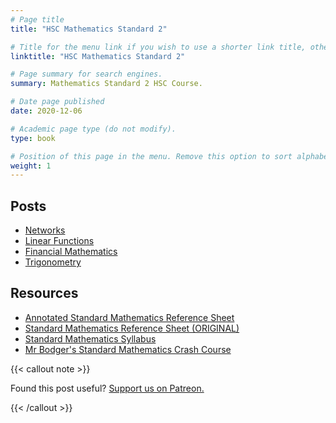 ```yaml
---
# Page title
title: "HSC Mathematics Standard 2"

# Title for the menu link if you wish to use a shorter link title, otherwise remove this option.
linktitle: "HSC Mathematics Standard 2"

# Page summary for search engines.
summary: Mathematics Standard 2 HSC Course.

# Date page published
date: 2020-12-06

# Academic page type (do not modify).
type: book

# Position of this page in the menu. Remove this option to sort alphabetically.
weight: 1
---
```


## Posts

- [Networks](networks/)
- [Linear Functions](linear-functions/)
- [Financial Mathematics](financial/)
- [Trigonometry](trigonometry/)

## Resources

- [Annotated Standard Mathematics Reference Sheet](/courses/mathematics-standard-hsc/resource-annotated-formula-sheet/)
- [Standard Mathematics Reference Sheet (ORIGINAL)](datasheet/)
- [Standard Mathematics Syllabus](syllabus/)
- [Mr Bodger's Standard Mathematics Crash Course](https://www.youtube.com/playlist?list=PL2uwLfP-xViVTDnC53EF_Xiv2o5IHfLsy)

{{< callout note >}}

Found this post useful? [Support us on Patreon.](https://patreon.com/schoolnotes)

{{< /callout >}}